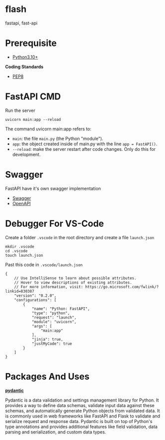 # flash
fastapi, fast-api

# Prerequisite
* [Python3.10+](https://www.python.org/downloads/)

**Coding Standards**
* [PEP8](https://code.visualstudio.com/docs/python/linting)

# FastAPI CMD

Run the server
```
uvicorn main:app --reload
```
The command uvicorn main:app refers to:

* `main`: the file `main.py` (the Python "module").
* `app`: the object created inside of main.py with the line `app = FastAPI()`.
* `--reload`: make the server restart after code changes. Only do this for development.

# Swagger
FastAPI have it's own swagger implementation

* [Swagger](http://127.0.0.1:8000/docs)
* [OpenAPI](http://127.0.0.1:8000/redoc)

# Debugger For VS-Code
Create a folder `.vscode` in the root directory and create a file `launch.json`
```
mkdir .vscode
cd .vscode
touch launch.json
```
Past this code in `.vscode/launch.json`
```
{
    // Use IntelliSense to learn about possible attributes.
    // Hover to view descriptions of existing attributes.
    // For more information, visit: https://go.microsoft.com/fwlink/?linkid=830387
    "version": "0.2.0",
    "configurations": [
        {
            "name": "Python: FastAPI",
            "type": "python",
            "request": "launch",
            "module": "uvicorn",
            "args": [
                "main:app"
            ],
            "jinja": true,
            "justMyCode": true
        }
    ]
}
```
# Packages And Uses

**[pydantic](https://docs.pydantic.dev/latest)**

Pydantic is a data validation and settings management library for Python. It provides a way to define data schemas, validate input data against these schemas, and automatically generate Python objects from validated data. It is commonly used in web frameworks like FastAPI and Flask to validate and serialize request and response data. Pydantic is built on top of Python's type annotations and provides additional features like field validation, data parsing and serialization, and custom data types.